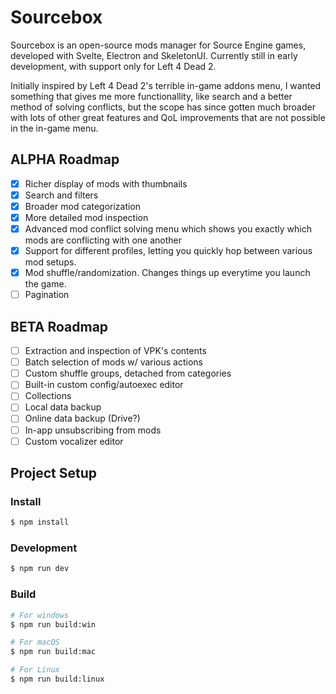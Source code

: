 # Sourcebox

Sourcebox is an open-source mods manager for Source Engine games, developed with Svelte, Electron and SkeletonUI. Currently still in early development, with support only for Left 4 Dead 2.

Initially inspired by Left 4 Dead 2's terrible in-game addons menu, I wanted something that gives me more functionallity, like search and a better method of solving conflicts, but the scope has since gotten much broader with lots of other great features and QoL improvements that are not possible in the in-game menu.

## ALPHA Roadmap
- [x] Richer display of mods with thumbnails
- [x] Search and filters
- [x] Broader mod categorization
- [x] More detailed mod inspection
- [x] Advanced mod conflict solving menu which shows you exactly which mods are conflicting with one another
- [x] Support for different profiles, letting you quickly hop between various mod setups.
- [x] Mod shuffle/randomization. Changes things up everytime you launch the game.
- [ ] Pagination

## BETA Roadmap
- [ ] Extraction and inspection of VPK's contents
- [ ] Batch selection of mods w/ various actions
- [ ] Custom shuffle groups, detached from categories
- [ ] Built-in custom config/autoexec editor
- [ ] Collections
- [ ] Local data backup
- [ ] Online data backup (Drive?)
- [ ] In-app unsubscribing from mods
- [ ] Custom vocalizer editor

## Project Setup

### Install

```bash
$ npm install
```

### Development

```bash
$ npm run dev
```

### Build

```bash
# For windows
$ npm run build:win

# For macOS
$ npm run build:mac

# For Linux
$ npm run build:linux
```
